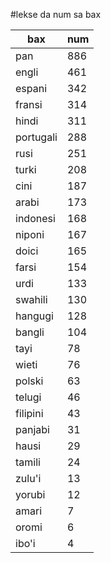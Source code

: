 #lekse da num sa bax

| bax | num |
|-----|-----|
| pan | 886 |
| engli | 461 |
| espani | 342 |
| fransi | 314 |
| hindi | 311 |
| portugali | 288 |
| rusi | 251 |
| turki | 208 |
| cini | 187 |
| arabi | 173 |
| indonesi | 168 |
| niponi | 167 |
| doici | 165 |
| farsi | 154 |
| urdi | 133 |
| swahili | 130 |
| hangugi | 128 |
| bangli | 104 |
| tayi | 78 |
| wieti | 76 |
| polski | 63 |
| telugi | 46 |
| filipini | 43 |
| panjabi | 31 |
| hausi | 29 |
| tamili | 24 |
| zulu'i | 13 |
| yorubi | 12 |
| amari | 7 |
| oromi | 6 |
| ibo'i | 4 |
